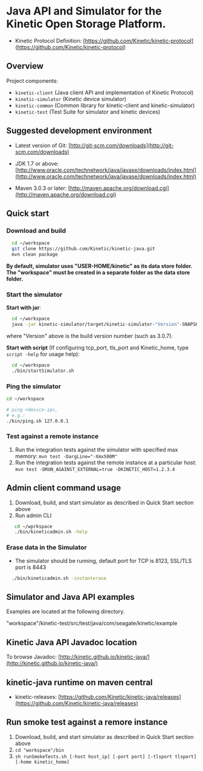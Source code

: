 # Java API and Simulator for the Kinetic Open Storage Platform.

* Kinetic Protocol Definition: [https://github.com/Kinetic/kinetic-protocol] (https://github.com/Kinetic/kinetic-protocol)

## Overview 

Project components:

* `kinetic-client`      (Java client API and implementation of Kinetic Protocol)
* `kinetic-simulator`   (Kinetic device simulator)
* `kinetic-common`      (Common library for kinetic-client and kinetic-simulator)
* `kinetic-test`        (Test Suite for simulator and kinetic devices)

## Suggested development environment

* Latest version of Git: [http://git-scm.com/downloads](http://git-scm.com/downloads)

* JDK 1.7 or above: [http://www.oracle.com/technetwork/java/javase/downloads/index.html](http://www.oracle.com/technetwork/java/javase/downloads/index.html)

* Maven 3.0.3 or later: [http://maven.apache.org/download.cgi](http://maven.apache.org/download.cgi)

## Quick start

### Download and build

```bash 
  cd ~/workspace
  git clone https://github.com/Kinetic/kinetic-java.git
  mvn clean package
```

**By default, simulator uses "USER-HOME/kinetic" as its data store folder. The "workspace" must be created in a separate folder as the data store folder.**

### Start the simulator

**Start with jar**:    

```bash
  cd ~/workspace
  java -jar kinetic-simulator/target/kinetic-simulator-"Version"-SNAPSHOT-jar-with-dependencies.jar    
```
where "Version" above is the build version number (such as 3.0.7).

**Start with script** (If configuring tcp_port, tls_port and Kinetic_home, type `script -help` for usage help):

```bash
  cd ~/workspace
  ./bin/startSimulator.sh
```

### Ping the simulator

```bash
cd ~/workspace

# ping <device-ip>, 
# e.g.:
./bin/ping.sh 127.0.0.1 
```

### Test against a remote instance

1. Run the integration tests against the simulator with specified max memory: `mvn test -DargLine="-Xmx500M"`
1. Run the integration tests against the remote instance at a particular host: `mvn test -DRUN_AGAINST_EXTERNAL=true -DKINETIC_HOST=1.2.3.4`

## Admin client command usage

1. Download, build, and start simulator as described in Quick Start section above
1. Run admin CLI

```bash
   cd ~/wprkspace
   ./bin/kineticadmin.sh -help
```

### Erase data in the Simulator

* The simulator should be running, default port for TCP is 8123, SSL/TLS port is 8443
 
```bash
  ./bin/kineticadmin.sh -instanterase
```

## Simulator and Java API examples

Examples are located at the following directory.

"workspace"/kinetic-test/src/test/java/com/seagate/kinetic/example

## Kinetic Java API Javadoc location

To browse Javadoc: [http://kinetic.github.io/kinetic-java/](http://kinetic.github.io/kinetic-java/)

## kinetic-java runtime on maven central

* kinetic-releases: [https://github.com/Kinetic/kinetic-java/releases](https://github.com/Kinetic/kinetic-java/releases)

## Run smoke test against a remore instance

1.  Download, build, and start simulator as described in Quick Start section above 
1. `cd "workspace"/bin`
1. `sh runSmokeTests.sh [-host host_ip] [-port port] [-tlsport tlsport] [-home kinetic_home]`
